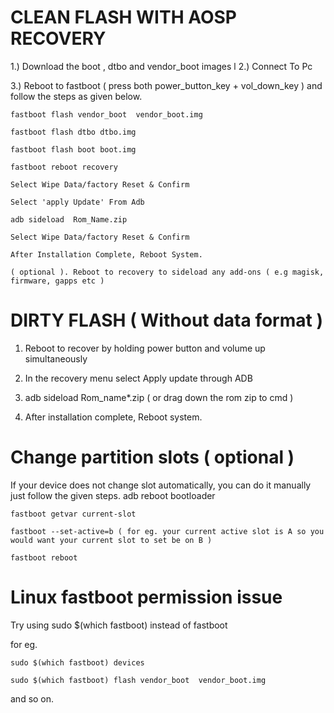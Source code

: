 # CLEAN FLASH WITH AOSP RECOVERY

1.) Download the boot , dtbo  and vendor_boot images  l
2.) Connect To Pc

3.) Reboot to fastboot  ( press  both power_button_key + vol_down_key ) and follow the steps as given below.

	fastboot flash vendor_boot  vendor_boot.img

	fastboot flash dtbo dtbo.img 

  	fastboot flash boot boot.img

	fastboot reboot recovery

	Select Wipe Data/factory Reset & Confirm

	Select 'apply Update' From Adb

	adb sideload  Rom_Name.zip

	Select Wipe Data/factory Reset & Confirm

	After Installation Complete, Reboot System.

	( optional ). Reboot to recovery to sideload any add-ons ( e.g magisk, firmware, gapps etc )



# DIRTY FLASH ( Without data format )

1. Reboot to recover by holding power button and volume up simultaneously

2. In the recovery menu select Apply update through ADB

3. adb sideload Rom_name*.zip ( or drag down the rom zip to cmd )

4. After installation complete, Reboot system.

# Change partition slots ( optional )

If your device does not change slot automatically, you can do it manually just follow the given steps.
	adb reboot bootloader

	fastboot getvar current-slot

	fastboot --set-active=b ( for eg. your current active slot is A so you would want your current slot to set be on B )

	fastboot reboot

 # Linux fastboot permission issue 

 Try using sudo $(which fastboot) instead of  fastboot 

for eg.

	sudo $(which fastboot) devices
	
 	sudo $(which fastboot) flash vendor_boot  vendor_boot.img
  
  and so on.
